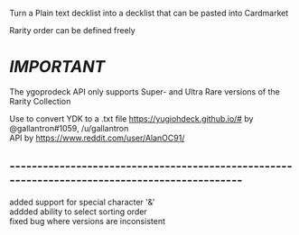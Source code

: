 Turn a Plain text decklist into a decklist that can be pasted into Cardmarket<br>

Rarity order can be defined freely<br>

# *IMPORTANT*

The ygoprodeck API only supports Super- and Ultra Rare versions of the Rarity Collection<br>

Use to convert YDK to a .txt file https://yugiohdeck.github.io/# by @gallantron#1059, /u/gallantron<br>
API by https://www.reddit.com/user/AlanOC91/<p>

## ---------------------------------------------------------------------------------------------
added support for special character '&'<br>
addded ability to select sorting order<br>
fixed bug where versions are inconsistent<br>
